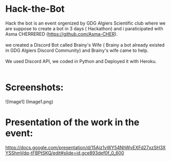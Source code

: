 # Hack-the-Bot
Hack the bot is an event orgenized by GDG Algiers Scientific club where we are suppose to create a bot in 3 days ( Hackathon) and i paraticipated with 
Asma CHERRERED (https://github.com/Asma-CHER). <br/><br/>
we created a Discord Bot called Brainy's Wife ( Brainy a bot already existed in GDG Algiers Discord Community) and Brainy's wife came to help. <br/> <br/>
We used Discord API, we coded in Python and Deployed it with Heroku. <br/><br/>

# Screenshots:
![Image1] (Image1.png)

# Presentation of the work in the event:
https://docs.google.com/presentation/d/15Ajz1vWY54NhWvEXFd27xzSH3XYSShmVdq-tFBPtSKQ/edit#slide=id.gce893def0f_0_600
